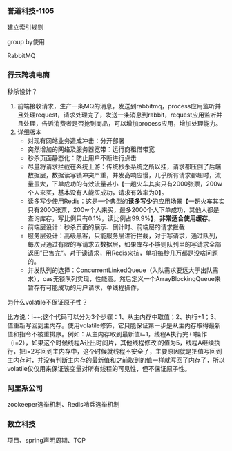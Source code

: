 ### 誉道科技-1105

建立索引规则

group by使用

RabbitMQ

### 行云跨境电商

秒杀设计？

1. 前端接收请求，生产一条MQ的消息，发送到rabbitmq，process应用监听并且处理request，请求处理完了，发送一条消息到rabbit，request应用监听并且处理，告诉消费者是否抢到商品，可以增加process应用，增加处理能力。
2. 详细版本
   - 对现有网站业务造成冲击：分开部署
   - 突然增加的网络及服务器宽带：运行商租借带宽
   - 秒杀页面静态化：防止用户不断进行点击
   - 尽量将请求拦截在系统上游：传统秒杀系统之所以挂，请求都压倒了后端数据层，数据读写锁冲突严重，并发高响应慢，几乎所有请求都超时，流量虽大，下单成功的有效流量甚小【一趟火车其实只有2000张票，200w个人来买，基本没有人能买成功，请求有效率为0】。
   - 读多写少使用Redis：这是一个典型的**读多写少**的应用场景【一趟火车其实只有2000张票，200w个人来买，最多2000个人下单成功，其他人都是查询库存，写比例只有0.1%，读比例占99.9%】，**非常适合使用缓存**。
   - 前端层设计：秒杀页面的展示、倒计时、前端层的请求拦截
   - 服务层设计：高级黑客，只能服务层进行拦截，对于写请求，通过队列，每次只通过有限的写请求去数据层，如果库存不够则队列里的写请求全部返回”已售完“。对于读请求，用Redis来抗，单机每秒几万都是没啥问题的。
   - 并发队列的选择：ConcurrentLinkedQueue（入队需求要远大于出队需求），cas无锁队列实现，性能高。然后定义一个ArrayBlockingQueue来暂存有可能成功的用户请求，单线程操作，

为什么volatile不保证原子性？

比方说：i++;这个代码可以分为3个步骤：1、从主内存中取值；2、执行+1；3、值重新写回到主内存。使用volatile修饰，它只能保证第一步是从主内存取得最新值和指令不被重排序。例如：从主内存取到最新值i=1，线程A执行完+1操作（i=2），如果这个时候线程A让出时间片，其他线程修改i的值为5，线程A继续执行，把i=2写回到主内存中，这个时候就线程不安全了，主要原因就是把值写回到主内存时，并没有判断主内存的最新值和之前取到的值一样就写回了内存了，所以volatile仅仅用来保证该变量对所有线程的可见性，但不保证原子性。

### 阿里系公司

zookeeper选举机制、Redis哨兵选举机制

### 数立科技

项目、spring声明周期、TCP
